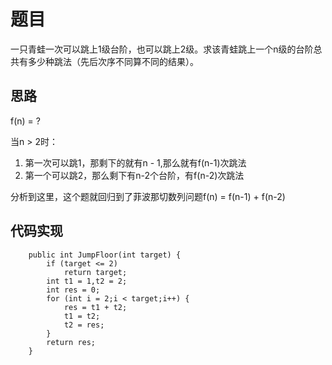 # 题目

一只青蛙一次可以跳上1级台阶，也可以跳上2级。求该青蛙跳上一个n级的台阶总共有多少种跳法（先后次序不同算不同的结果）。

## 思路

f(n) = ?

当n > 2时：
1. 第一次可以跳1，那剩下的就有n - 1,那么就有f(n-1)次跳法
2. 第一个可以跳2，那么剩下有n-2个台阶，有f(n-2)次跳法

分析到这里，这个题就回归到了菲波那切数列问题f(n) = f(n-1) + f(n-2)

## 代码实现


```
    public int JumpFloor(int target) {
        if (target <= 2)
            return target;
        int t1 = 1,t2 = 2;
        int res = 0;
        for (int i = 2;i < target;i++) {
            res = t1 + t2;
            t1 = t2;
            t2 = res;
        }
        return res;
    }
```
